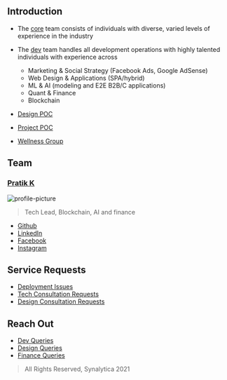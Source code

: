 ## Introduction

- The [core](mailto:core@synalytica.xyz) team consists of individuals with diverse, varied  levels of experience in the industry
- The [dev](mailto:dev@synalytica.xyz) team handles all development operations with highly talented individuals with experience across
	- Marketing & Social Strategy (Facebook Ads, Google AdSense)
	- Web Design & Applications (SPA/hybrid)
	- ML & AI (modeling and E2E B2B/C applications)
	- Quant & Finance
	- Blockchain

- [Design POC](mailto:priyam@synalytica.one)
- [Project POC](mailto:contact@synalytica.xyz)
- [Wellness Group](mailto:wellness@synalytica.xyz)

## Team

### [Pratik K](https://www.linkedin.com/in/pratik-kamble/)

![profile-picture](https://gravatar.com/avatar/adfed1eede1f6e28c67f3708e997a896?s=400&d=robohash&r=x)

> Tech Lead, Blockchain, AI and finance

- [Github](https://github.com/pk13055)
- [LinkedIn](https://www.linkedin.com/in/pratik-kamble/)
- [Facebook](https://www.facebook.com/who.pk/)
- [Instagram](https://www.instagram.com/pk13055/)

<!-- TODO: add other team members here -->
<!-- add additional links, if you feel like -->

## Service Requests

- [Deployment Issues](mailto:logs-deployments-aaaaef7ylgm6adxa5aghffdysi@synalytica.slack.com)
- [Tech Consultation Requests](mailto:contact@synalytica.xyz)
- [Design Consultation Requests](mailto:design@synalytica.one)

## Reach Out

- [Dev Queries](mailto:dev@synalytica.xyz)
- [Design Queries](mailto:design@synalytica.one)
- [Finance Queries](mailto:quant@synalytica.xyz)

> All Rights Reserved, Synalytica 2021

